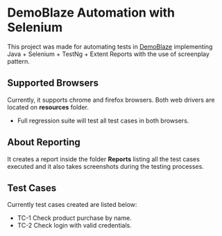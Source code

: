 # DemoBlaze Automation with Selenium
This project was made for automating tests in [DemoBlaze](https://www.demoblaze.com/) implementing Java + Selenium + TestNg + Extent Reports with the use of screenplay pattern. 

## Supported Browsers
Currently, it supports chrome and firefox browsers. Both web drivers are located on **resources** folder.
* Full regression suite will test all test cases in both browsers.

## About Reporting
It creates a report inside the folder **Reports** listing all the test cases executed and it also takes screenshots during the testing processes.

## Test Cases
Currently test cases created are listed below:
* TC-1 Check product purchase by name. 
* TC-2 Check login with valid credentials.

